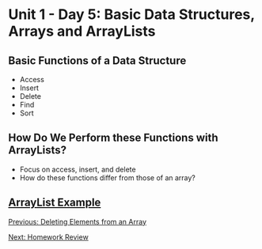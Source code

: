 # Unit 1 - Day 5: Basic Data Structures, Arrays and ArrayLists

## Basic Functions of a Data Structure
  * Access
  * Insert
  * Delete
  * Find
  * Sort

## How Do We Perform these Functions with ArrayLists?
  * Focus on access, insert, and delete
  * How do these functions differ from those of an array?

## [ArrayList Example](https://github.com/blwatkins/Data-Structures-From-A-New-Perspective/tree/master/1_Introduction/Day5/ArrayLists)

[Previous: Deleting Elements from an Array](homework1.md)

[Next: Homework Review](day6.md)
